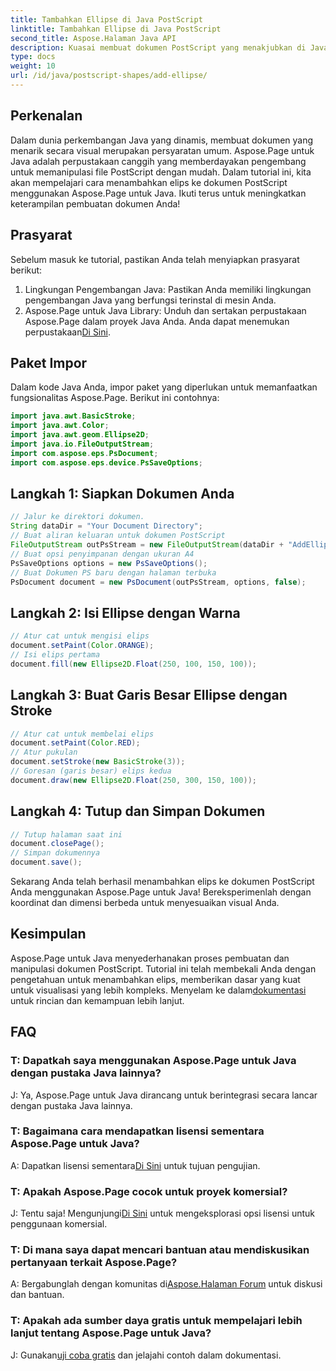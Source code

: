 ```yaml
---
title: Tambahkan Ellipse di Java PostScript
linktitle: Tambahkan Ellipse di Java PostScript
second_title: Aspose.Halaman Java API
description: Kuasai membuat dokumen PostScript yang menakjubkan di Java dengan Aspose.Page. Pelajari cara menambahkan elips langkah demi langkah untuk konten yang menarik secara visual.
type: docs
weight: 10
url: /id/java/postscript-shapes/add-ellipse/
---
```

## Perkenalan
Dalam dunia perkembangan Java yang dinamis, membuat dokumen yang menarik secara visual merupakan persyaratan umum. Aspose.Page untuk Java adalah perpustakaan canggih yang memberdayakan pengembang untuk memanipulasi file PostScript dengan mudah. Dalam tutorial ini, kita akan mempelajari cara menambahkan elips ke dokumen PostScript menggunakan Aspose.Page untuk Java. Ikuti terus untuk meningkatkan keterampilan pembuatan dokumen Anda!
## Prasyarat
Sebelum masuk ke tutorial, pastikan Anda telah menyiapkan prasyarat berikut:
1. Lingkungan Pengembangan Java: Pastikan Anda memiliki lingkungan pengembangan Java yang berfungsi terinstal di mesin Anda.
2.  Aspose.Page untuk Java Library: Unduh dan sertakan perpustakaan Aspose.Page dalam proyek Java Anda. Anda dapat menemukan perpustakaan[Di Sini](https://releases.aspose.com/page/java/).
## Paket Impor
Dalam kode Java Anda, impor paket yang diperlukan untuk memanfaatkan fungsionalitas Aspose.Page. Berikut ini contohnya:
```java
import java.awt.BasicStroke;
import java.awt.Color;
import java.awt.geom.Ellipse2D;
import java.io.FileOutputStream;
import com.aspose.eps.PsDocument;
import com.aspose.eps.device.PsSaveOptions;
```
## Langkah 1: Siapkan Dokumen Anda
```java
// Jalur ke direktori dokumen.
String dataDir = "Your Document Directory";
// Buat aliran keluaran untuk dokumen PostScript
FileOutputStream outPsStream = new FileOutputStream(dataDir + "AddEllipse_outPS.ps");
// Buat opsi penyimpanan dengan ukuran A4
PsSaveOptions options = new PsSaveOptions();
// Buat Dokumen PS baru dengan halaman terbuka
PsDocument document = new PsDocument(outPsStream, options, false);
```
## Langkah 2: Isi Ellipse dengan Warna
```java
// Atur cat untuk mengisi elips
document.setPaint(Color.ORANGE);
// Isi elips pertama
document.fill(new Ellipse2D.Float(250, 100, 150, 100));
```
## Langkah 3: Buat Garis Besar Ellipse dengan Stroke
```java
// Atur cat untuk membelai elips
document.setPaint(Color.RED);
// Atur pukulan
document.setStroke(new BasicStroke(3));
// Goresan (garis besar) elips kedua
document.draw(new Ellipse2D.Float(250, 300, 150, 100));
```
## Langkah 4: Tutup dan Simpan Dokumen
```java
// Tutup halaman saat ini
document.closePage();
// Simpan dokumennya
document.save();
```
Sekarang Anda telah berhasil menambahkan elips ke dokumen PostScript Anda menggunakan Aspose.Page untuk Java! Bereksperimenlah dengan koordinat dan dimensi berbeda untuk menyesuaikan visual Anda.
## Kesimpulan
 Aspose.Page untuk Java menyederhanakan proses pembuatan dan manipulasi dokumen PostScript. Tutorial ini telah membekali Anda dengan pengetahuan untuk menambahkan elips, memberikan dasar yang kuat untuk visualisasi yang lebih kompleks. Menyelam ke dalam[dokumentasi](https://reference.aspose.com/page/java/) untuk rincian dan kemampuan lebih lanjut.
## FAQ
### T: Dapatkah saya menggunakan Aspose.Page untuk Java dengan pustaka Java lainnya?
J: Ya, Aspose.Page untuk Java dirancang untuk berintegrasi secara lancar dengan pustaka Java lainnya.
### T: Bagaimana cara mendapatkan lisensi sementara Aspose.Page untuk Java?
 A: Dapatkan lisensi sementara[Di Sini](https://purchase.aspose.com/temporary-license/) untuk tujuan pengujian.
### T: Apakah Aspose.Page cocok untuk proyek komersial?
 J: Tentu saja! Mengunjungi[Di Sini](https://purchase.aspose.com/buy) untuk mengeksplorasi opsi lisensi untuk penggunaan komersial.
### T: Di mana saya dapat mencari bantuan atau mendiskusikan pertanyaan terkait Aspose.Page?
 A: Bergabunglah dengan komunitas di[Aspose.Halaman Forum](https://forum.aspose.com/c/page/39) untuk diskusi dan bantuan.
### T: Apakah ada sumber daya gratis untuk mempelajari lebih lanjut tentang Aspose.Page untuk Java?
 J: Gunakan[uji coba gratis](https://releases.aspose.com/) dan jelajahi contoh dalam dokumentasi.